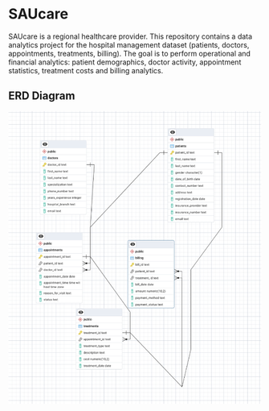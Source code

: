 # SAUcare
SAUcare is a regional healthcare provider. This repository contains a data analytics project for the hospital management dataset (patients, doctors, appointments, treatments, billing). The goal is to perform operational and financial analytics: patient demographics, doctor activity, appointment statistics, treatment costs and billing analytics.

## ERD Diagram

![ERD](images/erd.png)
